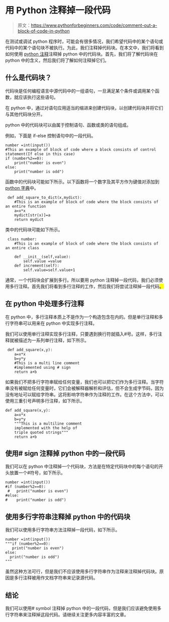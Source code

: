 # 用 Python 注释掉一段代码

> 原文：<https://www.pythonforbeginners.com/code/comment-out-a-block-of-code-in-python>

在测试或调试 python 程序时，可能会有很多情况，我们希望代码中的某个语句或代码中的某个语句块不被执行。为此，我们注释掉代码块。在本文中，我们将看到如何使用 [python 注释](https://www.pythonforbeginners.com/comments/comments-in-python)注释掉 python 中的代码块。首先，我们将了解代码块在 python 中的含义，然后我们将了解如何注释掉它们。

## 什么是代码块？

代码块是任何编程语言中源代码中的一组语句，一旦满足某个条件或调用某个函数，就应该执行这些语句。

在 python 中，通过对语句应用适当的缩进来创建代码块，以创建代码块并将它们与其他代码块分开。

python 中的代码块可以由属于控制语句、函数或类的语句组成。

例如，下面是 if-else 控制语句中的一段代码。

```
number =int(input())
#This an example of block of code where a block consists of control statement(If else in this case)
if (number%2==0):
    print("number is even")
else:
    print("number is odd")
```

函数中的代码块可能如下所示。以下函数将一个数字及其平方作为键值对添加到 [python 字典](https://www.pythonforbeginners.com/dictionary/how-to-use-dictionaries-in-python/)中。

```
 def add_square_to_dict(x,mydict):
    #This is an example of block of code where the block consists of an entire function
    a=x*x
    mydict[str(x)]=a
    return mydict 
```

类中的代码块可能如下所示。

```
 class number:
    #This is an example of block of code where the block consists of an entire class

    def __init__(self,value):
        self.value =value
    def increment(self):
        self.value=self.value+1
```

通常，一个代码块会扩展到多行。所以要用 python 注释掉一段代码，我们必须使用多行注释。首先我们将看到多行注释的工作，然后我们将尝试注释掉一段代码<mark class="annotation-text annotation-text-yoast" id="annotation-text-b7f2aa25-b423-4f7b-9b25-37effdba86df">。</mark>

## 在 python 中处理多行注释

在 python 中，多行注释本质上不是作为一个构造包含在内的。但是单行注释和多行字符串可以用来在 python 中实现多行注释。

我们可以使用单行注释实现多行注释，只要遇到换行符就插入#号。这样，多行注释就被描述为一系列单行注释，如下所示。

```
 def add_square(x,y):
    a=x*x
    b=y*y
    #This is a multi line comment
    #implemented using # sign
    return a+b
```

如果我们不把多行字符串赋给任何变量，我们也可以把它们作为多行注释。当字符串没有被赋给任何变量时，它们会被解释器解析和评估，但不会生成字节码，因为没有地址可以赋给字符串。这将影响字符串作为注释的工作。在这个方法中，可以使用三重引号声明多行注释，如下所示。

```
def add_square(x,y):
    a=x*x
    b=y*y
    """This is a multiline comment
    implemented with the help of 
    triple quoted strings"""
    return a+b
```

## 使用# sign 注释掉 python 中的一段代码

我们可以在 python 中注释掉一个代码块，方法是在特定代码块中的每个语句的开头放置一个#符号，如下所示。

```
number =int(input())
#if (number%2==0):
 #   print("number is even")
#else:
#    print("number is odd") 
```

## 使用多行字符串注释掉 python 中的代码块

我们可以使用多行字符串方法注释掉一段代码，如下所示。

```
number =int(input())
"""if (number%2==0):
   print("number is even")
else:
  print("number is odd")
"""
```

虽然这种方法可行，但是我们不应该使用多行字符串作为注释来注释掉代码块。原因是多行注释被用作文档字符串来记录源代码。

## 结论

我们可以使用# symbol 注释掉 python 中的一段代码，但是我们应该避免使用多行字符串来注释掉这段代码。请继续关注更多内容丰富的文章。